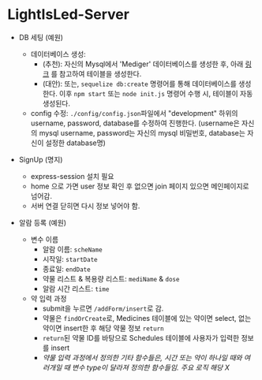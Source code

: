 # LightIsLed-Server

- DB 세팅 (예원)
    - 데이터베이스 생성:
        - (추천): 자신의 Mysql에서 'Mediger' 데이터베이스를 생성한 후, 아래 [링크](https://docs.google.com/document/d/1XbNLMyp6zqRh0UwgtsLNtdFe3JjAz4aDovtlekeYcXw/edit?usp=sharing) 를 참고하여 테이블을 생성한다. 
        - (대안): 또는, `sequelize db:create` 명령어를 통해 데이터베이스를 생성한다. 이후 `npm start` 또는 `node init.js` 명령어 수행 시, 테이블이 자동 생성된다.
    - config 수정: `./config/config.json`파일에서 "development" 하위의 username, password, database를 수정하여 진행한다. (username은 자신의 mysql username, password는 자신의 mysql 비밀번호, database는 자신이 설정한 database명)

- SignUp (명지)
    - express-session 설치 필요
    - home 으로 가면 user 정보 확인 후 없으면 join 페이지 있으면 메인페이지로 넘어감. 
    - 서버 연결 닫히면 다시 정보 넣어야 함.

- 알람 등록 (예원)
    - 변수 이름
        - 알람 이름: `scheName`
        - 시작일: `startDate`
        - 종료일: `endDate`
        - 약물 리스트 & 복용량 리스트: `mediName` & `dose`
        - 알람 시간 리스트: `time`
    - 약 입력 과정
        - submit을 누르면 `/addForm/insert`로 감.
        - 약물은 `findOrCreate`로, Medicines 테이블에 있는 약이면 select, 없는 약이면 insert한 후 해당 약물 정보 `return`
        - `return`된 약물 ID를 바탕으로 Schedules 테이블에 사용자가 입력한 정보를 insert
        - _약물 입력 과정에서 정의한 기타 함수들은, 시간 또는 약이 하나일 때와 여러개일 때 변수 type이 달라져 정의한 함수들임. 주요 로직 해당 X_